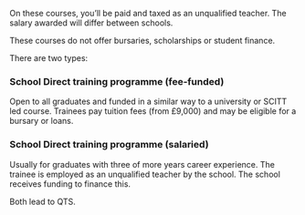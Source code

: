 On these courses, you’ll be paid and taxed as an unqualified teacher. The salary awarded will differ between schools.

These courses do not offer bursaries, scholarships or student finance. 

There are two types: 

### School Direct training programme (fee-funded)

Open to all graduates and funded in a similar way to a university or SCITT led course. Trainees pay tuition fees (from £9,000) and may be eligible for a bursary or loans.

### School Direct training programme (salaried)

Usually for graduates with three of more years career experience. The trainee is employed as an unqualified teacher by the school. The school receives funding to finance this. 

Both lead to QTS. 
